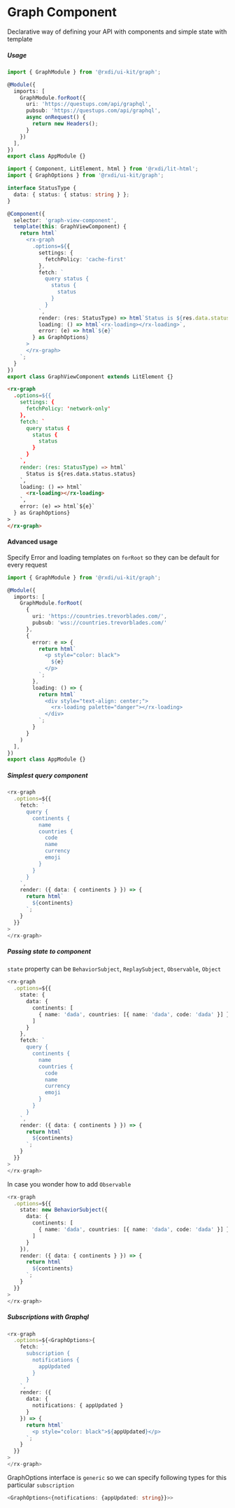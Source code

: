 
# Graph Component

Declarative way of defining your API with components and simple state with template

##### Usage

```typescript
import { GraphModule } from '@rxdi/ui-kit/graph';

@Module({
  imports: [
    GraphModule.forRoot({
      uri: 'https://questups.com/api/graphql',
      pubsub: 'https://questups.com/api/graphql',
      async onRequest() {
        return new Headers();
      }
    })
  ],
})
export class AppModule {}
```


```typescript
import { Component, LitElement, html } from '@rxdi/lit-html';
import { GraphOptions } from '@rxdi/ui-kit/graph';

interface StatusType {
  data: { status: { status: string } };
}

@Component({
  selector: 'graph-view-component',
  template(this: GraphViewComponent) {
    return html`
      <rx-graph
        .options=${{
          settings: {
            fetchPolicy: 'cache-first'
          },
          fetch: `
            query status {
              status {
                status
              }
            }
          `,
          render: (res: StatusType) => html`Status is ${res.data.status.status}`,
          loading: () => html`<rx-loading></rx-loading>`,
          error: (e) => html`${e}`
        } as GraphOptions}
      >
      </rx-graph>
    `;
  }
})
export class GraphViewComponent extends LitElement {}
```

```html
<rx-graph
  .options=${{
    settings: {
      fetchPolicy: 'network-only'
    },
    fetch: `
      query status {
        status {
          status
        }
      }
    `,
    render: (res: StatusType) => html`
      Status is ${res.data.status.status}
    `,
    loading: () => html`
      <rx-loading></rx-loading>
    `,
    error: (e) => html`${e}`
  } as GraphOptions}
>
</rx-graph>
```



#### Advanced usage

Specify Error and loading templates on `forRoot` so they can be default for every request

```typescript
import { GraphModule } from '@rxdi/ui-kit/graph';

@Module({
  imports: [
    GraphModule.forRoot(
      {
        uri: 'https://countries.trevorblades.com/',
        pubsub: 'wss://countries.trevorblades.com/'
      },
      {
        error: e => {
          return html`
            <p style="color: black">
              ${e}
            </p>
          `;
        },
        loading: () => {
          return html`
            <div style="text-align: center;">
              <rx-loading palette="danger"></rx-loading>
            </div>
          `;
        }
      }
    )
  ],
})
export class AppModule {}
```




##### Simplest query component

```typescript
<rx-graph
  .options=${{
    fetch: `
      query {
        continents {
          name
          countries {
            code
            name
            currency
            emoji
          }
        }
      }
    `,
    render: ({ data: { continents } }) => {
      return html`
        ${continents}
      `;
    }
  }}
>
</rx-graph>
```



##### Passing state to component

`state` property can be `BehaviorSubject`, `ReplaySubject`, `Observable`, `Object`

```typescript
<rx-graph
  .options=${{
    state: {
      data: {
        continents: [
          { name: 'dada', countries: [{ name: 'dada', code: 'dada' }] }
        ]
      }
    },
    fetch: `
      query {
        continents {
          name
          countries {
            code
            name
            currency
            emoji
          }
        }
      }
    `,
    render: ({ data: { continents } }) => {
      return html`
        ${continents}
      `;
    }
  }}
>
</rx-graph>
```


In case you wonder how to add `Observable`

```typescript
<rx-graph
  .options=${{
    state: new BehaviorSubject({
      data: {
        continents: [
          { name: 'dada', countries: [{ name: 'dada', code: 'dada' }] }
        ]
      }
    }),
    render: ({ data: { continents } }) => {
      return html`
        ${continents}
      `;
    }
  }}
>
</rx-graph>
```



##### Subscriptions with Graphql

```typescript
<rx-graph
  .options=${<GraphOptions>{
    fetch: `
      subscription {
        notifications {
          appUpdated
        }
      }
    `,
    render: ({
      data: {
        notifications: { appUpdated }
      }
    }) => {
      return html`
        <p style="color: black">${appUpdated}</p>
      `;
    }
  }}
>
</rx-graph>
```

GraphOptions interface is `generic` so we can specify following types for this particular `subscription`

```typescript
<GraphOptions<{notifications: {appUpdated: string}}>>
```